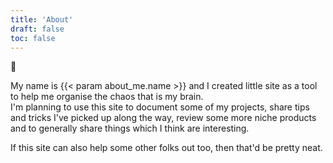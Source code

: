 ```yaml
---
title: 'About'
draft: false
toc: false
---
```


👋

My name is {{< param about_me.name >}} and I created little site as a tool to help me organise the chaos that is my brain.  
I'm planning to use this site to document some of my projects, share tips and tricks I've picked up along the way, review some more niche products and to generally share things which I think are interesting.

If this site can also help some other folks out too, then that'd be pretty neat.
